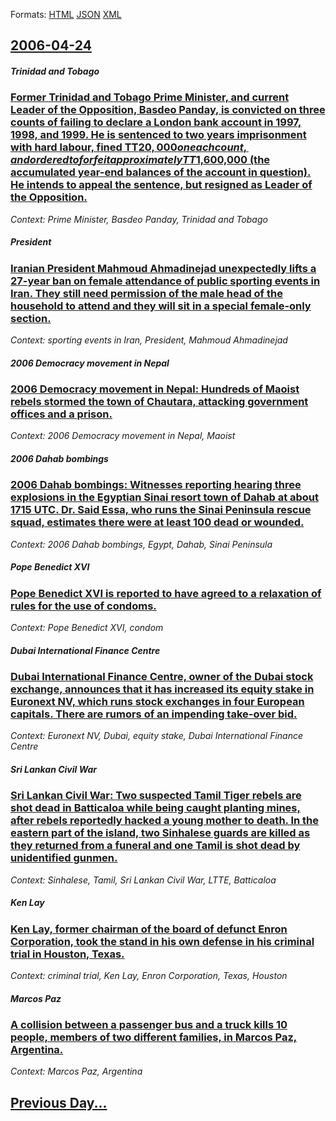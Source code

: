
Formats: [HTML](2006/04/24/index.html)  [JSON](2006/04/24/index.json)  [XML](2006/04/24/index.xml)  

## [2006-04-24](/news/2006/04/24/index.md)

##### Trinidad and Tobago
### [ Former Trinidad and Tobago Prime Minister, and current Leader of the Opposition, Basdeo Panday, is convicted on three counts of failing to declare a London bank account in 1997, 1998, and 1999. He is sentenced to two years imprisonment with hard labour, fined TT$20,000 on each count, and ordered to forfeit approximately TT$1,600,000 (the accumulated year-end balances of the account in question). He intends to appeal the sentence, but resigned as Leader of the Opposition. ](/news/2006/04/24/former-trinidad-and-tobago-prime-minister-and-current-leader-of-the-opposition-basdeo-panday-is-convicted-on-three-counts-of-failing-to.md)
_Context: Prime Minister, Basdeo Panday, Trinidad and Tobago_

##### President
### [ Iranian President Mahmoud Ahmadinejad unexpectedly lifts a 27-year ban on female attendance of public sporting events in Iran. They still need permission of the male head of the household to attend and they will sit in a special female-only section. ](/news/2006/04/24/iranian-president-mahmoud-ahmadinejad-unexpectedly-lifts-a-27-year-ban-on-female-attendance-of-public-sporting-events-in-iran-they-still-n.md)
_Context: sporting events in Iran, President, Mahmoud Ahmadinejad_

##### 2006 Democracy movement in Nepal
### [ 2006 Democracy movement in Nepal: Hundreds of Maoist rebels stormed the town of Chautara, attacking government offices and a prison. ](/news/2006/04/24/2006-democracy-movement-in-nepal-hundreds-of-maoist-rebels-stormed-the-town-of-chautara-attacking-government-offices-and-a-prison.md)
_Context: 2006 Democracy movement in Nepal, Maoist_

##### 2006 Dahab bombings
### [ 2006 Dahab bombings: Witnesses reporting hearing three explosions in the Egyptian Sinai resort town of Dahab at about 1715 UTC. Dr. Said Essa, who runs the Sinai Peninsula rescue squad, estimates there were at least 100 dead or wounded. ](/news/2006/04/24/2006-dahab-bombings-witnesses-reporting-hearing-three-explosions-in-the-egyptian-sinai-resort-town-of-dahab-at-about-1715-utc-dr-said-es.md)
_Context: 2006 Dahab bombings, Egypt, Dahab, Sinai Peninsula_

##### Pope Benedict XVI
### [ Pope Benedict XVI is reported to have agreed to a relaxation of rules for the use of condoms. ](/news/2006/04/24/pope-benedict-xvi-is-reported-to-have-agreed-to-a-relaxation-of-rules-for-the-use-of-condoms.md)
_Context: Pope Benedict XVI, condom_

##### Dubai International Finance Centre
### [ Dubai International Finance Centre, owner of the Dubai stock exchange, announces that it has increased its equity stake in Euronext NV, which runs stock exchanges in four European capitals. There are rumors of an impending take-over bid. ](/news/2006/04/24/dubai-international-finance-centre-owner-of-the-dubai-stock-exchange-announces-that-it-has-increased-its-equity-stake-in-euronext-nv-whi.md)
_Context: Euronext NV, Dubai, equity stake, Dubai International Finance Centre_

##### Sri Lankan Civil War
### [ Sri Lankan Civil War: Two suspected Tamil Tiger rebels are shot dead in Batticaloa while being caught planting mines, after rebels reportedly hacked a young mother to death. In the eastern part of the island, two Sinhalese guards are killed as they returned from a funeral and one Tamil is shot dead by unidentified gunmen. ](/news/2006/04/24/sri-lankan-civil-war-two-suspected-tamil-tiger-rebels-are-shot-dead-in-batticaloa-while-being-caught-planting-mines-after-rebels-reported.md)
_Context: Sinhalese, Tamil, Sri Lankan Civil War, LTTE, Batticaloa_

##### Ken Lay
### [ Ken Lay, former chairman of the board of defunct Enron Corporation, took the stand in his own defense in his criminal trial in Houston, Texas. ](/news/2006/04/24/ken-lay-former-chairman-of-the-board-of-defunct-enron-corporation-took-the-stand-in-his-own-defense-in-his-criminal-trial-in-houston-tex.md)
_Context: criminal trial, Ken Lay, Enron Corporation, Texas, Houston_

##### Marcos Paz
### [ A collision between a passenger bus and a truck kills 10 people, members of two different families, in Marcos Paz, Argentina. ](/news/2006/04/24/a-collision-between-a-passenger-bus-and-a-truck-kills-10-people-members-of-two-different-families-in-marcos-paz-argentina.md)
_Context: Marcos Paz, Argentina_

## [Previous Day...](/news/2006/04/23/index.md)

